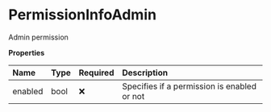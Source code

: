 # PermissionInfoAdmin

Admin permission

**Properties**

| Name    | Type | Required | Description                                 |
| :------ | :--- | :------- | :------------------------------------------ |
| enabled | bool | ❌       | Specifies if a permission is enabled or not |

<!-- This file was generated by liblab | https://liblab.com/ -->
